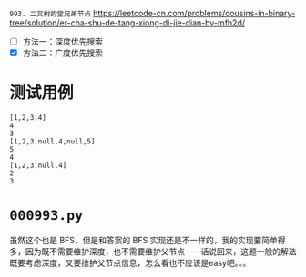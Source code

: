 
`993. 二叉树的堂兄弟节点` https://leetcode-cn.com/problems/cousins-in-binary-tree/solution/er-cha-shu-de-tang-xiong-di-jie-dian-by-mfh2d/
- [ ] 方法一：深度优先搜索
- [x] 方法二：广度优先搜索

# 测试用例

```
[1,2,3,4]
4
3
[1,2,3,null,4,null,5]
5
4
[1,2,3,null,4]
2
3
```

# `000993.py`

虽然这个也是 BFS，但是和答案的 BFS 实现还是不一样的，我的实现要简单得多，因为既不需要维护深度，也不需要维护父节点——话说回来，这题一般的解法既要考虑深度，又要维护父节点信息，怎么看也不应该是easy吧。。。
